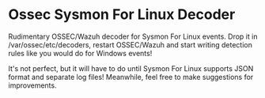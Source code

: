 # Ossec Sysmon For Linux Decoder
Rudimentary OSSEC/Wazuh decoder for Sysmon For Linux events. Drop it in /var/ossec/etc/decoders, restart OSSEC/Wazuh and start writing detection rules like you would do for Windows events!

It's not perfect, but it will have to do until Sysmon For Linux supports JSON format and separate log files! Meanwhile, feel free to make suggestions for improvements.
